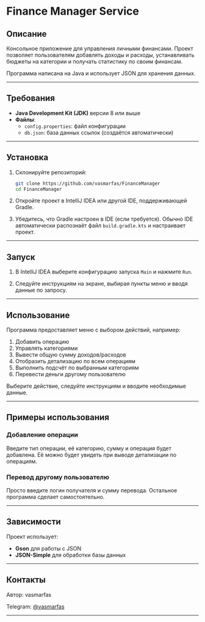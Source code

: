 # Finance Manager Service

## Описание
Консольное приложение для управления личными финансами. Проект позволяет пользователям добавлять доходы и расходы, устанавливать бюджеты на категории и получать статистику по своим финансам.



Программа написана на Java и использует JSON для хранения данных.

---

## Требования

- **Java Development Kit (JDK)** версии 8 или выше
- **Файлы**:
    - `config.properties`: файл конфигурации
    - `db.json`: база данных ссылок (создаётся автоматически)

---

## Установка

1. Склонируйте репозиторий:
   ```bash
   git clone https://github.com/vasmarfas/FinanceManager
   cd FinanceManager
   ```

2. Откройте проект в IntelliJ IDEA или другой IDE, поддерживающей Gradle.

3. Убедитесь, что Gradle настроен в IDE (если требуется). Обычно IDE автоматически распознаёт файл `build.gradle.kts` и настраивает проект.

---

## Запуск

1. В IntelliJ IDEA выберите конфигурацию запуска `Main` и нажмите `Run`.

2. Следуйте инструкциям на экране, выбирая пункты меню и вводя данные по запросу.

---

## Использование

Программа предоставляет меню с выбором действий, например:
1. Добавить операцию
2. Управлять категориями
3. Вывести общую сумму доходов/расходов
4. Отобразить детализацию по всем операциям
5. Выполнить подсчёт по выбранным категориям
6. Перевести деньги другому пользователю

Выберите действие, следуйте инструкциям и вводите необходимые данные.

---

## Примеры использования

### Добавление операции
Введите тип операции, её категорию, сумму и операция будет добавлена. Её можно будет увидеть при выводе детализации по операциям.

### Перевод другому пользователю
Просто введите логин получателя и сумму перевода. Остальное программа сделает самостоятельно.

---

## Зависимости

Проект использует:
- **Gson** для работы с JSON
- **JSON-Simple** для обработки базы данных

---


## Контакты

Автор: vasmarfas

Telegram: [@vasmarfas](https://t.me/vasmarfas)

---
